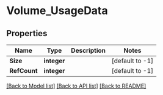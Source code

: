 # Volume_UsageData

## Properties
Name | Type | Description | Notes
------------ | ------------- | ------------- | -------------
**Size** | **integer** |  | [default to -1]
**RefCount** | **integer** |  | [default to -1]

[[Back to Model list]](../README.md#documentation-for-models) [[Back to API list]](../README.md#documentation-for-api-endpoints) [[Back to README]](../README.md)


